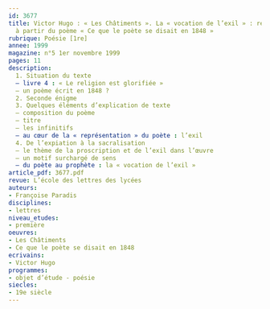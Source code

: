 ```yaml
---
id: 3677
title: Victor Hugo : « Les Châtiments ». La « vocation de l’exil » : réflexion menée
  à partir du poème « Ce que le poète se disait en 1848 » 
rubrique: Poésie [1re]
annee: 1999
magazine: n°5 1er novembre 1999
pages: 11
description: 
  1. Situation du texte
  – livre 4 : « Le religion est glorifiée »
  – un poème écrit en 1848 ?
  2. Seconde énigme
  3. Quelques éléments d’explication de texte
  – composition du poème
  – titre
  – les infinitifs
  – au cœur de la « représentation » du poète : l’exil
  4. De l’expiation à la sacralisation
  – le thème de la proscription et de l’exil dans l’œuvre
  – un motif surchargé de sens
  – du poète au prophète : la « vocation de l’exil »
article_pdf: 3677.pdf
revue: L’école des lettres des lycées
auteurs:
- Françoise Paradis
disciplines:
- lettres
niveau_etudes:
- première
oeuvres:
- Les Châtiments
- Ce que le poète se disait en 1848
ecrivains:
- Victor Hugo
programmes:
- objet d’étude - poésie
siecles:
- 19e siècle
---
```

